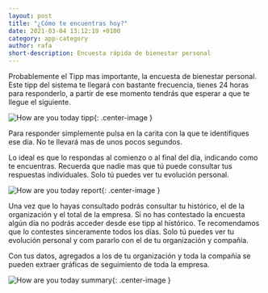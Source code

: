 ```yaml
---
layout: post
title: "¿Cómo te encuentras hoy?"
date: 2021-03-04 13:12:19 +0100
category: app-category
author: rafa
short-description: Encuesta rápida de bienestar personal
---
```


Probablemente el Tipp mas importante, la encuesta de bienestar personal.
Este tipp del sistema te llegará con bastante frecuencia, tienes 24 horas para responderlo, a partir de ese momento tendrás que esperar a que te llegue el siguiente.

![How are you today tipp](/assets/hayt.png "How are you today Tipp"){: .center-image }

Para responder simplemente pulsa en la carita con la que te identifiques ese día. No te llevará mas de unos pocos segundos.

Lo ideal es que lo respondas al comienzo o al final del día, indicando como te encuentras. Recuerda que nadie mas que tú puede consultar tus respuestas individuales. Solo tú puedes ver tu evolución personal.

![How are you today report](/assets/hayt_report.png "Resumen de la encuesta en la App"){: .center-image }

Una vez que lo hayas consultado podrás consultar tu histórico, el de la organización y el total de la empresa. Si no has contestado la encuesta algún día no podrás acceder desde ese tipp al histórico. Te recomendamos que lo contestes sinceramente todos los días. Solo tú puedes ver tu evolución personal y com pararlo con el de tu organización y compañía.

Con tus datos, agregados a los de tu organización y toda la compañía se pueden extraer gráficas de seguimiento de toda la empresa.

![How are you today summary](/assets/hayt_summary.png "Resultado de la encuesta agragado"){: .center-image }
